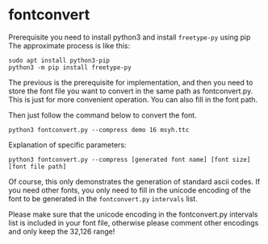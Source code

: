 # fontconvert

Prerequisite you need to install python3 and install `freetype-py` using pip
The approximate process is like this:

```
sudo apt install python3-pip
python3 -m pip install freetype-py
```

The previous is the prerequisite for implementation, and then you need to store
the font file you want to convert in the same path as fontconvert.py. This is
just for more convenient operation. You can also fill in the font path.

Then just follow the command below to convert the font.

```
python3 fontconvert.py --compress demo 16 msyh.ttc
```

Explanation of specific parameters:

```
python3 fontconvert.py --compress [generated font name] [font size] [font file path]
```

Of course, this only demonstrates the generation of standard ascii codes. If you
need other fonts, you only need to fill in the unicode encoding of the font to
be generated in the `fontconvert.py`  `intervals` list.

Please make sure that the unicode encoding in the fontconvert.py intervals list
is included in your font file, otherwise please comment other encodings and only
keep the 32,126 range!